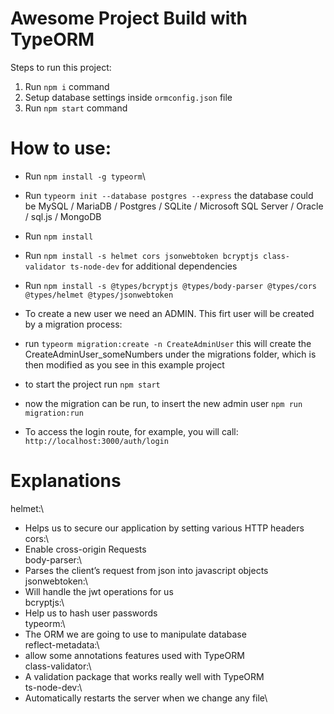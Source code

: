 # Awesome Project Build with TypeORM

Steps to run this project:

1. Run ```npm i``` command
2. Setup database settings inside ```ormconfig.json``` file
3. Run ```npm start``` command

# How to use:

- Run `npm install -g typeorm`\
- Run ```typeorm init --database postgres --express``` the database could be MySQL / MariaDB / Postgres / SQLite / Microsoft SQL Server / Oracle / sql.js / MongoDB
- Run `npm install`
- Run `npm install -s helmet cors jsonwebtoken bcryptjs class-validator ts-node-dev` for additional dependencies
- Run `npm install -s @types/bcryptjs @types/body-parser @types/cors @types/helmet @types/jsonwebtoken`

- To create a new user we need an ADMIN. This firt user will be created by a migration process:
- run `typeorm migration:create -n CreateAdminUser` this will create the CreateAdminUser_someNumbers under the migrations folder, which is then modified as you see in this example project
- to start the project run `npm start` 
- now the migration can be run, to insert the new admin user 
`npm run migration:run`
- To access the login route, for example, you will call:
`http://localhost:3000/auth/login`

# Explanations

helmet:\
 - Helps us to secure our application by setting various HTTP headers\
cors:\
 - Enable cross-origin Requests\
body-parser:\
 - Parses the client’s request from json into javascript objects\
jsonwebtoken:\
 - Will handle the jwt operations for us\
bcryptjs:\
 - Help us to hash user passwords\
typeorm:\
- The ORM we are going to use to manipulate database\
reflect-metadata:\
- allow some annotations features used with TypeORM\
class-validator:\
 - A validation package that works really well with TypeORM\
ts-node-dev:\
 - Automatically restarts the server when we change any file\
